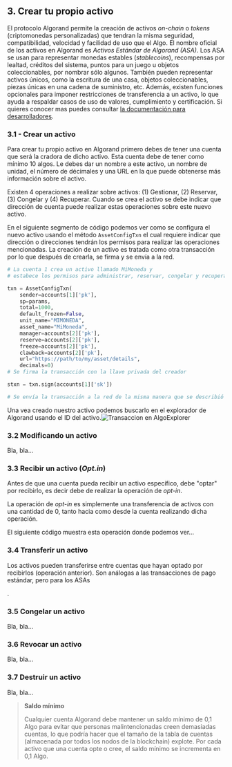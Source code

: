 ## 3.  Crear tu propio activo

El protocolo Algorand permite la creación de activos *on-chain* o *tokens* (criptomonedas personalizadas) que tendran la misma seguridad, compatibilidad, velocidad y facilidad de uso que el Algo. El nombre oficial de los activos en Algorand es *Activos Estándar de Algorand (ASA)*.
Los ASA se usan para representar monedas estables (*stablecoins*), recompensas por lealtad, créditos del sistema, puntos para un juego u objetos coleccionables, por nombrar sólo algunos. También pueden representar activos únicos, como la escritura de una casa, objetos coleccionables, piezas únicas en una cadena de suministro, etc. Además, existen funciones opcionales para imponer restricciones de transferencia a un activo, lo que ayuda a respaldar casos de uso de valores, cumplimiento y certificación. Si quieres conocer mas puedes consultar [la documentación para desarrolladores](https://developer.algorand.org/docs/features/asa/).

### 3.1 - Crear un activo

Para crear tu propio activo en Algorand primero debes de tener una cuenta que será la cradora de dicho activo. Esta cuenta debe de tener como mínimo 10 algos. Le debes dar un nombre a este activo, un nombre de unidad, el número de décimales y una URL en la que puede obtenerse más información sobre el activo.

Existen 4 operaciones a realizar sobre activos: (1) Gestionar, (2) Reservar, (3) Congelar y (4) Recuperar. Cuando se crea el activo se debe indicar que dirección de cuenta puede realizar estas operaciones sobre este nuevo activo.

En el siguiente segmento de código podemos ver como se configura el nuevo activo usando el método `AssetConfigTxn`  el cual requiere indicar que dirección o direcciones tendrán los permisos para realizar las operaciones mencionadas. La creación de un activo es tratada como otra transacción por lo que después de crearla, se firma y se envía a la red.

```python
# La cuenta 1 crea un activo llamado MiMoneda y
# estabece los permisos para administrar, reservar, congelar y recuperar a la dirección de la cuenta 2

txn = AssetConfigTxn(
    sender=accounts[1]['pk'],
    sp=params,
    total=1000,
    default_frozen=False,
    unit_name="MIMONEDA",
    asset_name="MiMoneda",
    manager=accounts[2]['pk'],
    reserve=accounts[2]['pk'],
    freeze=accounts[2]['pk'],
    clawback=accounts[2]['pk'],
    url="https://path/to/my/asset/details",
    decimals=0)
# Se firma la transacción con la llave privada del creador 

stxn = txn.sign(accounts[1]['sk'])

# Se envía la transacción a la red de la misma manera que se describió previamente
```



Una vea creado nuestro activo podemos buscarlo en el explorador de Algorand usando el ID del activo.![Transaccion en AlgoExplorer](https://github.com/raldecop/AlgorandEsp/blob/main/Imagenes/AssetExplorer.png)



### 3.2 Modificando un activo

Bla, bla...

### 3.3 Recibir un activo (*Opt.in*)

Antes de que una cuenta pueda recibir un activo específico, debe "optar" por recibirlo, es decir debe de realizar la operación de *opt-in*. 

La operación de *opt-in* es simplemente una transferencia de activos con una cantidad de 0, tanto hacia como desde la cuenta realizando dicha operación.

El siguiente código muestra esta operación donde podemos ver...



### 3.4  Transferir un activo

Los activos pueden transferirse entre cuentas que hayan optado por recibirlos (operación anterior). Son análogas a las transacciones de pago estándar, pero para los ASAs

.

### 3.5 Congelar un activo

Bla, bla...



### 3.6 Revocar un activo

Bla, bla...



### 3.7 Destruir un activo

Bla, bla...



> **Saldo mínimo**
>
> Cualquier cuenta Algorand debe mantener un saldo mínimo de 0,1 Algo para evitar que personas malintencionadas creen demasiadas cuentas, lo que podría hacer que el tamaño de la tabla de cuentas (almacenada por todos los nodos de la blockchain) explote.
> Por cada activo que una cuenta opte o cree, el saldo mínimo se incrementa en 0,1 Algo.


